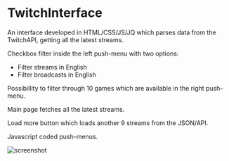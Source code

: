 # TwitchInterface

An interface developed in HTML/CSS/JS/JQ which parses data from the TwitchAPI, getting all the latest streams.

Checkbox filter inside the left push-menu with two options:
+ Filter streams in English
+ Filter broadcasts in English

Possibillity to filter through 10 games which are available in the right push-menu.

Main page fetches all the latest streams.

Load more button which loads another 9 streams from the JSON/API. 

Javascript coded push-menus.

![screenshot](http://i.imgur.com/ts6cx0q.jpg)
